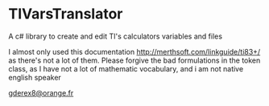 # TIVarsTranslator
A c# library to create and edit TI's calculators variables and files

I almost only used this documentation http://merthsoft.com/linkguide/ti83+/ as there's not a lot of them.
Please forgive the bad formulations in the token class, as I have not a lot of mathematic vocabulary, and i am not native english speaker

gderex8@orange.fr
